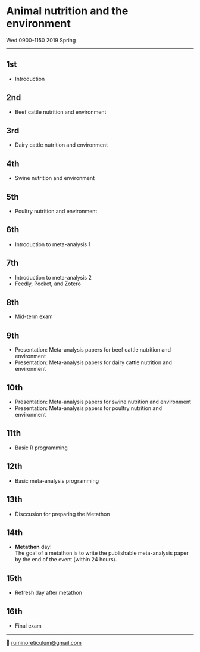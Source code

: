 # Animal nutrition and the environment  
Wed 0900-1150 2019 Spring

---------------------------------------

## 1st
- Introduction  

## 2nd
- Beef cattle nutrition and environment  

## 3rd
- Dairy cattle nutrition and environment

## 4th
- Swine nutrition and environment

## 5th
- Poultry nutrition and environment

## 6th
- Introduction to meta-analysis 1  

## 7th
- Introduction to meta-analysis 2
- Feedly, Pocket, and Zotero

## 8th
- Mid-term exam

## 9th
- Presentation: Meta-analysis papers for beef cattle nutrition and environment
- Presentation: Meta-analysis papers for dairy cattle nutrition and environment

## 10th
- Presentation: Meta-analysis papers for swine nutrition and environment
- Presentation: Meta-analysis papers for poultry nutrition and environment

## 11th
- Basic R programming

## 12th
- Basic meta-analysis programming

## 13th
- Disccusion for preparing the Metathon

## 14th
- **Metathon** day!  
The goal of a metathon is to write the publishable meta-analysis paper by the end of the event (within 24 hours).  

## 15th
- Refresh day after metathon

## 16th
- Final exam

---------------------------------------
💌 ruminoreticulum@gmail.com
